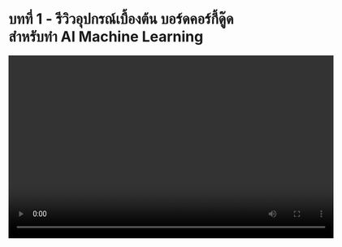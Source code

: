# บทที่ 1 - รีวิวอุปกรณ์เบื้องต้น บอร์ดคอร์กี้ดู๊ดสำหรับทำ AI Machine Learning

<video width="640" height="360" controls>
  <source :src="$withBase('/ep1.mp4')" type="video/mp4">
  Your browser does not support the video tag.
</video>
